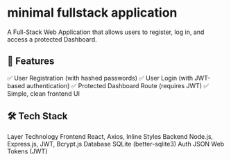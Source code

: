 # minimal fullstack application
A Full-Stack Web Application that allows users to register, log in, and access a protected Dashboard.

## 🌟 Features
✅ User Registration (with hashed passwords)
✅ User Login (with JWT-based authentication)
✅ Protected Dashboard Route (requires JWT)
✅ Simple, clean frontend UI

## 🛠️ Tech Stack
Layer	      Technology
Frontend	  React, Axios, Inline Styles
Backend    	Node.js, Express.js, JWT, Bcrypt.js
Database	  SQLite (better-sqlite3)
Auth	      JSON Web Tokens (JWT)
